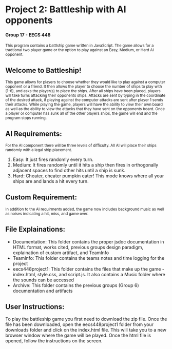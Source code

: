 # Project 2: Battleship with AI opponents
<h4> Group 17 - EECS 448</h4>
<small> This program contains a battlship game written in JavaScript. The game allows for a tradtional two player game or the option to play against an Easy, Medium, or Hard AI opponent. </small>
<h2> Welcome to Battleship!</h2>
<small> This game allows for players to choose whether they would like to play against a computer opponent or a friend. It then allows the player to choose the number of ships to play with (1-6), and asks the player(s) to place the ships. After all ships have been placed, players will take turns attacking their opponents ships. Attacks are sent by typing in the coordinate of the desired attack, if playing against the computer attacks are sent after player 1 sends their attacks. While playing the game, players will have the ability to view their own board as well as the ability to view the attacks that they have sent on the opponents board. Once a player or computer has sunk all of the other players ships, the game will end and the program stops running.</small>
<h2> AI Requirements:</h2>
<small> For the AI component there will be three levels of difficulty. All AI will place their ships randomly with a legal ship placement.</small>
<ol><li>Easy: It just fires randomly every turn.</li>
  <li>Medium: It fires randomly until it hits a ship then fires in orthogonally adjacent spaces to find other hits until a ship is sunk.</li>
  <li>Hard: Cheater, cheater pumpkin eater! This mode knows where all your ships are and lands a hit every turn.</li></ol>

<h2> Custom Requirement:</h2>
<small> In addition to the AI requirments added, the game now includes background music as well as noises indicating a hit, miss, and game over.</small>

<h2>File Explainations:</h2>
<ul>
  <li>Documentation: This folder contains the proper jsdoc documentation in HTML format, works cited, previous groups design paradigm, explaination of custom artifact, and TeamInfo</li>
  <li>TeamInfo: This folder contains the teams notes and time logging for the project</li>
  <li>eecs448project1: This folder contains the files that make up the game - index.html, style.css, and script.js. It also contains a Music folder where the sounds can be accessed</li>
  <li>Archive: This folder contains the previous groups (Group 6) documentation and artifacts</li></ul>

<h2>User Instructions:</h2>
To play the battleship game you first need to download the zip file. Once the file has been downloaded, open the eecs448project1 folder from your downloads folder and click on the index.html file. This will take you to a new browser window where the game will be played. Once the html file is opened, follow the instructions on the screen.



